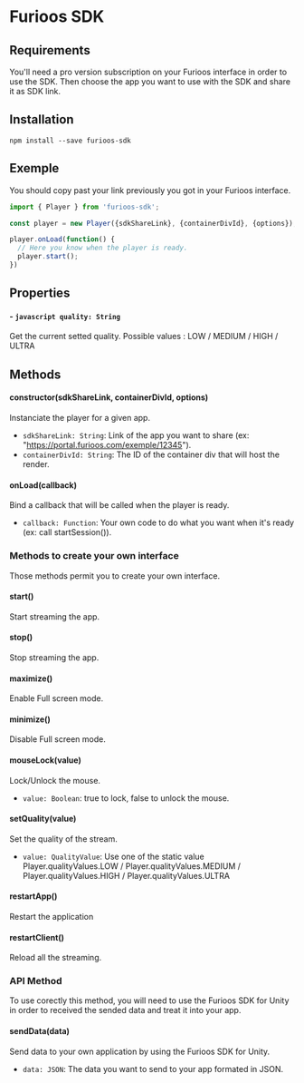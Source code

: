 # Furioos SDK
## Requirements
You'll need a pro version subscription on your Furioos interface in order to use the SDK.
Then choose the app you want to use with the SDK and share it as SDK link.

## Installation
```npm install --save furioos-sdk```

## Exemple
You should copy past your link previously you got in your Furioos interface.
```javascript
import { Player } from 'furioos-sdk';

const player = new Player({sdkShareLink}, {containerDivId}, {options});

player.onLoad(function() {
  // Here you know when the player is ready.
  player.start();
})
```

## Properties
#### - ```javascript quality: String```
Get the current setted quality. Possible values : LOW / MEDIUM / HIGH / ULTRA

## Methods
#### constructor(sdkShareLink, containerDivId, options)
Instanciate the player for a given app.
- `sdkShareLink: String`: Link of the app you want to share (ex: "https://portal.furioos.com/exemple/12345").
- `containerDivId: String`: The ID of the container div that will host the render.

#### onLoad(callback)
Bind a callback that will be called when the player is ready.
- `callback: Function`: Your own code to do what you want when it's ready (ex: call startSession()).

### Methods to create your own interface
Those methods permit you to create your own interface.

#### start()
Start streaming the app.

#### stop()
Stop streaming the app.

#### maximize()
Enable Full screen mode.

#### minimize()
Disable Full screen mode.

#### mouseLock(value)
Lock/Unlock the mouse.
- `value: Boolean`: true to lock, false to unlock the mouse.

#### setQuality(value)
Set the quality of the stream.
- `value: QualityValue`: Use one of the static value Player.qualityValues.LOW / Player.qualityValues.MEDIUM / Player.qualityValues.HIGH / Player.qualityValues.ULTRA

#### restartApp()
Restart the application

#### restartClient()
Reload all the streaming.

### API Method
To use corectly this method, you will need to use the Furioos SDK for Unity in order to received the sended data and treat it into your app.

#### sendData(data)
Send data to your own application by using the Furioos SDK for Unity.
- `data: JSON`: The data you want to send to your app formated in JSON.